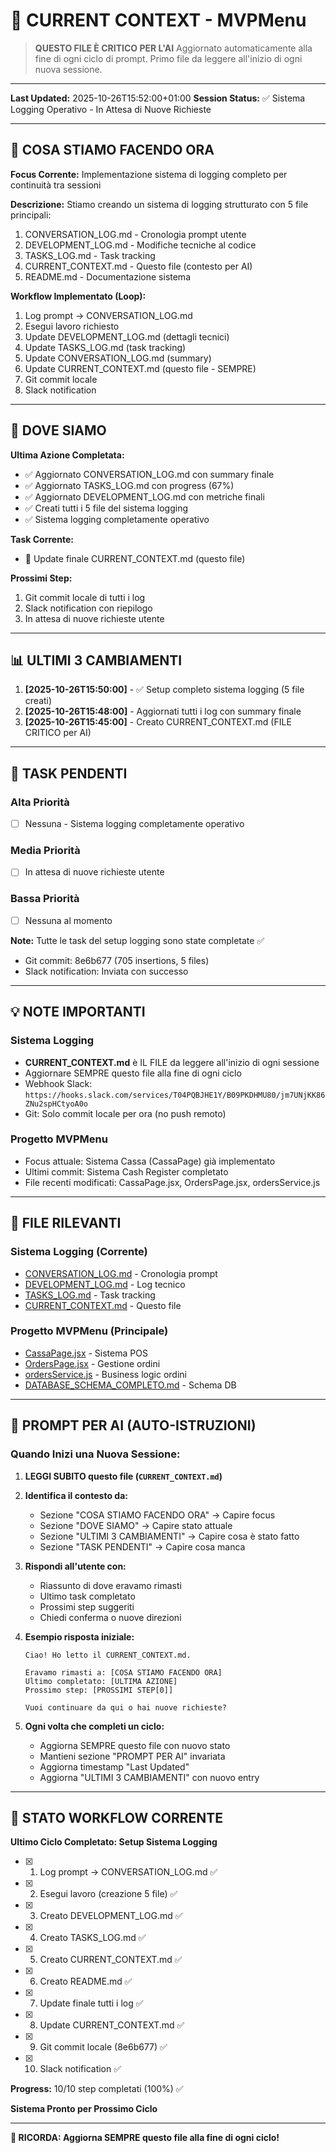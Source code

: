 # 🎯 CURRENT CONTEXT - MVPMenu

> **QUESTO FILE È CRITICO PER L'AI**
> Aggiornato automaticamente alla fine di ogni ciclo di prompt.
> Primo file da leggere all'inizio di ogni nuova sessione.

---

**Last Updated:** 2025-10-26T15:52:00+01:00
**Session Status:** ✅ Sistema Logging Operativo - In Attesa di Nuove Richieste

---

## 🎯 COSA STIAMO FACENDO ORA

**Focus Corrente:** Implementazione sistema di logging completo per continuità tra sessioni

**Descrizione:**
Stiamo creando un sistema di logging strutturato con 5 file principali:
1. CONVERSATION_LOG.md - Cronologia prompt utente
2. DEVELOPMENT_LOG.md - Modifiche tecniche al codice
3. TASKS_LOG.md - Task tracking
4. CURRENT_CONTEXT.md - Questo file (contesto per AI)
5. README.md - Documentazione sistema

**Workflow Implementato (Loop):**
1. Log prompt → CONVERSATION_LOG.md
2. Esegui lavoro richiesto
3. Update DEVELOPMENT_LOG.md (dettagli tecnici)
4. Update TASKS_LOG.md (task tracking)
5. Update CONVERSATION_LOG.md (summary)
6. Update CURRENT_CONTEXT.md (questo file - SEMPRE)
7. Git commit locale
8. Slack notification

---

## 📍 DOVE SIAMO

**Ultima Azione Completata:**
- ✅ Aggiornato CONVERSATION_LOG.md con summary finale
- ✅ Aggiornato TASKS_LOG.md con progress (67%)
- ✅ Aggiornato DEVELOPMENT_LOG.md con metriche finali
- ✅ Creati tutti i 5 file del sistema logging
- ✅ Sistema logging completamente operativo

**Task Corrente:**
- 🚧 Update finale CURRENT_CONTEXT.md (questo file)

**Prossimi Step:**
1. Git commit locale di tutti i log
2. Slack notification con riepilogo
3. In attesa di nuove richieste utente

---

## 📊 ULTIMI 3 CAMBIAMENTI

1. **[2025-10-26T15:50:00]** - ✅ Setup completo sistema logging (5 file creati)
2. **[2025-10-26T15:48:00]** - Aggiornati tutti i log con summary finale
3. **[2025-10-26T15:45:00]** - Creato CURRENT_CONTEXT.md (FILE CRITICO per AI)

---

## 🚧 TASK PENDENTI

### Alta Priorità
- [ ] Nessuna - Sistema logging completamente operativo

### Media Priorità
- [ ] In attesa di nuove richieste utente

### Bassa Priorità
- [ ] Nessuna al momento

**Note:** Tutte le task del setup logging sono state completate ✅
- Git commit: 8e6b677 (705 insertions, 5 files)
- Slack notification: Inviata con successo

---

## 💡 NOTE IMPORTANTI

### Sistema Logging
- **CURRENT_CONTEXT.md** è IL FILE da leggere all'inizio di ogni sessione
- Aggiornare SEMPRE questo file alla fine di ogni ciclo
- Webhook Slack: `https://hooks.slack.com/services/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`
- Git: Solo commit locale per ora (no push remoto)

### Progetto MVPMenu
- Focus attuale: Sistema Cassa (CassaPage) già implementato
- Ultimi commit: Sistema Cash Register completato
- File recenti modificati: CassaPage.jsx, OrdersPage.jsx, ordersService.js

---

## 🔗 FILE RILEVANTI

### Sistema Logging (Corrente)
- [CONVERSATION_LOG.md](./CONVERSATION_LOG.md) - Cronologia prompt
- [DEVELOPMENT_LOG.md](./DEVELOPMENT_LOG.md) - Log tecnico
- [TASKS_LOG.md](./TASKS_LOG.md) - Task tracking
- [CURRENT_CONTEXT.md](./CURRENT_CONTEXT.md) - Questo file

### Progetto MVPMenu (Principale)
- [CassaPage.jsx](../../src/pages/CassaPage.jsx) - Sistema POS
- [OrdersPage.jsx](../../src/pages/OrdersPage.jsx) - Gestione ordini
- [ordersService.js](../../src/lib/ordersService.js) - Business logic ordini
- [DATABASE_SCHEMA_COMPLETO.md](../DATABASE_SCHEMA_COMPLETO.md) - Schema DB

---

## 📝 PROMPT PER AI (AUTO-ISTRUZIONI)

### Quando Inizi una Nuova Sessione:

1. **LEGGI SUBITO questo file (`CURRENT_CONTEXT.md`)**
2. **Identifica il contesto da:**
   - Sezione "COSA STIAMO FACENDO ORA" → Capire focus
   - Sezione "DOVE SIAMO" → Capire stato attuale
   - Sezione "ULTIMI 3 CAMBIAMENTI" → Capire cosa è stato fatto
   - Sezione "TASK PENDENTI" → Capire cosa manca

3. **Rispondi all'utente con:**
   - Riassunto di dove eravamo rimasti
   - Ultimo task completato
   - Prossimi step suggeriti
   - Chiedi conferma o nuove direzioni

4. **Esempio risposta iniziale:**
   ```
   Ciao! Ho letto il CURRENT_CONTEXT.md.

   Eravamo rimasti a: [COSA STIAMO FACENDO ORA]
   Ultimo completato: [ULTIMA AZIONE]
   Prossimo step: [PROSSIMI STEP[0]]

   Vuoi continuare da qui o hai nuove richieste?
   ```

5. **Ogni volta che completi un ciclo:**
   - Aggiorna SEMPRE questo file con nuovo stato
   - Mantieni sezione "PROMPT PER AI" invariata
   - Aggiorna timestamp "Last Updated"
   - Aggiorna "ULTIMI 3 CAMBIAMENTI" con nuovo entry

---

## 🔄 STATO WORKFLOW CORRENTE

**Ultimo Ciclo Completato: Setup Sistema Logging**
- [x] 1. Log prompt → CONVERSATION_LOG.md ✅
- [x] 2. Esegui lavoro (creazione 5 file) ✅
- [x] 3. Creato DEVELOPMENT_LOG.md ✅
- [x] 4. Creato TASKS_LOG.md ✅
- [x] 5. Creato CURRENT_CONTEXT.md ✅
- [x] 6. Creato README.md ✅
- [x] 7. Update finale tutti i log ✅
- [x] 8. Update CURRENT_CONTEXT.md ✅
- [x] 9. Git commit locale (8e6b677) ✅
- [x] 10. Slack notification ✅

**Progress:** 10/10 step completati (100%) ✅

**Sistema Pronto per Prossimo Ciclo**

---

**🔴 RICORDA: Aggiorna SEMPRE questo file alla fine di ogni ciclo!**


